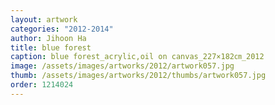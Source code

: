 ```yaml
---
layout: artwork
categories: "2012-2014"
author: Jihoon Ha
title: blue forest
caption: blue forest_acrylic,oil on canvas_227×182㎝_2012
image: /assets/images/artworks/2012/artwork057.jpg
thumb: /assets/images/artworks/2012/thumbs/artwork057.jpg
order: 1214024
---
```

